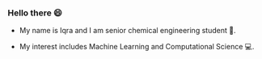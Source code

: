 ### Hello there 😄 

- My name is Iqra and I am senior chemical engineering student 🧪. 

- My interest includes Machine Learning and Computational Science 💻.


